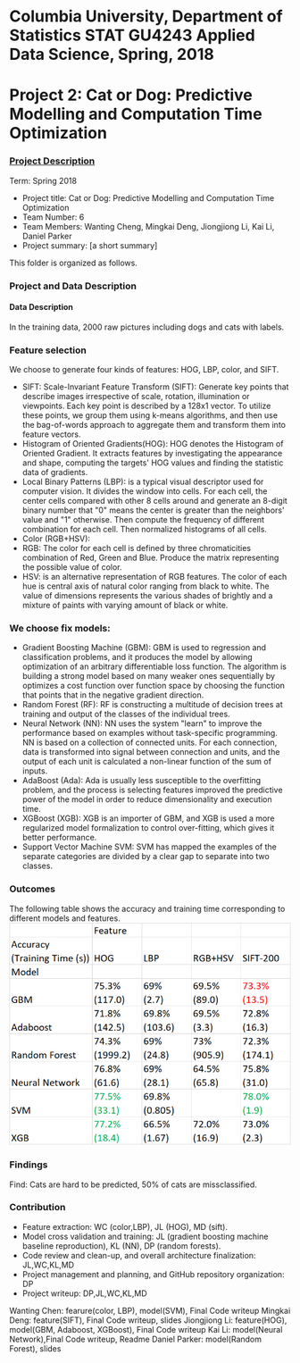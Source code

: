 # Columbia University, Department of Statistics STAT GU4243 Applied Data Science, Spring, 2018
# Project 2: Cat or Dog: Predictive Modelling and Computation Time Optimization

### [Project Description](doc/project2_desc.md)

Term: Spring 2018

+ Project title: Cat or Dog: Predictive Modelling and Computation Time Optimization
+ Team Number: 6
+ Team Members: Wanting Cheng, Mingkai Deng, Jiongjiong Li, Kai Li, Daniel Parker
+ Project summary: [a short summary] 



This folder is organized as follows.

### Project and Data Description


#### Data Description
In the training data, 2000 raw pictures including dogs and cats with labels. 

### Feature selection
We choose to generate four kinds of features: HOG, LBP, color, and SIFT. 
+ SIFT: Scale-Invariant Feature Transform (SIFT): Generate key points that describe images irrespective of scale, rotation, illumination or viewpoints. Each key point is described by a 128x1 vector. To utilize these points, we group them using k-means algorithms, and then use the bag-of-words approach to aggregate them and transform them into feature vectors.
+ Histogram of Oriented Gradients(HOG): HOG denotes the Histogram of Oriented Gradient. It extracts features by investigating the appearance and shape, computing the targets' HOG values and finding the statistic data of gradients.
+ Local Binary Patterns (LBP): is a typical visual descriptor used for computer vision. It divides the window into cells. For each cell, the center cells compared with other 8 cells around and generate an 8-digit binary number that "0" means the center is greater than the neighbors' value and "1" otherwise. Then compute the frequency of different combination for each cell. Then normalized histograms of all cells. 
+ Color (RGB+HSV): 
 + RGB: The color for each cell is defined by three chromaticities combination of Red, Green and Blue. Produce the matrix representing the possible value of color. 
 + HSV: is an alternative representation of RGB features. The color of each hue is central axis of natural color ranging from black to white. The value of dimensions represents the various shades of brightly and a mixture of paints with varying amount of black or white.

### We choose fix models:
+ Gradient Boosting Machine (GBM): GBM is used to regression and classification problems, and it produces the model by allowing optimization of an arbitrary differentiable loss function. The algorithm is building a strong model based on many weaker ones sequentially by optimizes a cost function over function space by choosing the function that points that in the negative gradient direction. 
+ Random Forest (RF): RF is constructing a multitude of decision trees at training and output of the classes of the individual trees.
+ Neural Network (NN): NN uses the system "learn" to improve the performance based on examples without task-specific programming. NN is based on a collection of connected units. For each connection, data is transformed into signal between connection and units, and the output of each unit is calculated a non-linear function of the sum of inputs. 
+ AdaBoost (Ada): Ada is usually less susceptible to the overfitting problem, and the process is selecting features improved the predictive power of the model in order to reduce dimensionality and execution time. 
+ XGBoost (XGB): XGB is an importer of GBM, and XGB is used a more regularized model formalization to control over-fitting, which gives it better performance.
+ Support Vector Machine SVM: SVM has mapped the examples of the separate categories are divided by a clear gap to separate into two classes. 

### Outcomes
The following table shows the accuracy and training time corresponding to different models and features.
![image](figs/outcome_acc_time.png)

### Findings
Find:
Cats are hard to be predicted, 50% of cats are missclassified. 

### Contribution
+ Feature extraction: WC (color,LBP), JL (HOG), MD (sift). 
+ Model cross validation and training: 
  JL (gradient boosting machine baseline reproduction), KL (NN), DP (random forests).
+ Code review and clean-up, and overall architecture finalization: JL,WC,KL,MD
+ Project management and planning, and GitHub repository organization: DP
+ Project writeup: DP,JL,WC,KL,MD

Wanting Chen:   fearure(color, LBP), model(SVM), Final Code writeup
Mingkai Deng:   feature(SIFT), Final Code writeup, slides
Jiongjiong Li:  feature(HOG), model(GBM, Adaboost, XGBoost), Final Code writeup
Kai Li:         model(Neural Network),Final Code writeup, Readme
Daniel Parker:  model(Random Forest), slides



